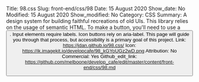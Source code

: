 Title: 98.css
Slug: front-end/css/98
Date: 15 August 2020
Show_date: No
Modified: 15 August 2020
Show_modified: No
Category: CSS
Summary: A design system for building faithful recreations of old UIs. This library relies on the usage of semantic HTML. To make a button, you'll need to use a <button>. Input elements require labels. Icon buttons rely on aria-label. This page will guide you through that process, but accessibility is a primary goal of this project. 
Link: https://jdan.github.io/98.css/
Icon: https://ik.imagekit.io/developcafe/98_kGYoUGz2wD.png
Attribution: No
Commercial: Yes
Github_edit_link: https://github.com/melboone/develop_cafe/edit/master/content/front-end/css/98.md